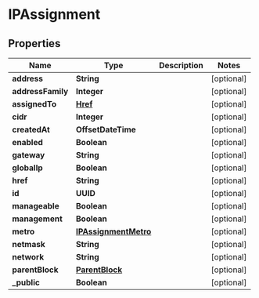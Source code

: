 

# IPAssignment


## Properties

| Name | Type | Description | Notes |
|------------ | ------------- | ------------- | -------------|
|**address** | **String** |  |  [optional] |
|**addressFamily** | **Integer** |  |  [optional] |
|**assignedTo** | [**Href**](Href.md) |  |  [optional] |
|**cidr** | **Integer** |  |  [optional] |
|**createdAt** | **OffsetDateTime** |  |  [optional] |
|**enabled** | **Boolean** |  |  [optional] |
|**gateway** | **String** |  |  [optional] |
|**globalIp** | **Boolean** |  |  [optional] |
|**href** | **String** |  |  [optional] |
|**id** | **UUID** |  |  [optional] |
|**manageable** | **Boolean** |  |  [optional] |
|**management** | **Boolean** |  |  [optional] |
|**metro** | [**IPAssignmentMetro**](IPAssignmentMetro.md) |  |  [optional] |
|**netmask** | **String** |  |  [optional] |
|**network** | **String** |  |  [optional] |
|**parentBlock** | [**ParentBlock**](ParentBlock.md) |  |  [optional] |
|**_public** | **Boolean** |  |  [optional] |



